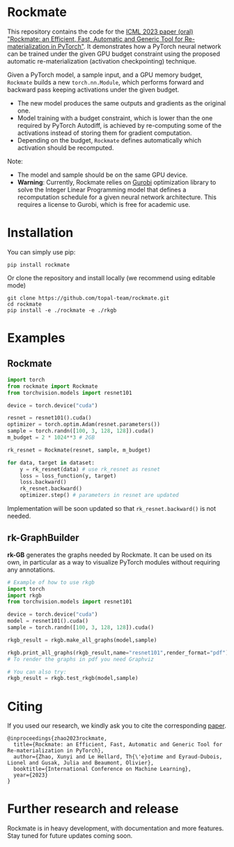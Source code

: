 # Rockmate

This repository contains the code for the [ICML 2023 paper (oral) "Rockmate: an Efficient, Fast, Automatic and Generic Tool for Re-materialization in PyTorch"](https://openreview.net/pdf?id=wLAMOoL0KD). It demonstrates how a PyTorch neural network can be trained under the given GPU budget constraint using the proposed automatic re-materialization (activation checkpointing) technique.

Given a PyTorch model, a sample input, and a GPU memory budget, 
`Rockmate` builds a new `torch.nn.Module`, which performs forward and backward pass keeping activations under the given budget. 

- The new model produces the same outputs and gradients as the original one.
- Model training with a budget constraint, which is lower than the one required by PyTorch Autodiff, is achieved by re-computing some of the activations instead of storing them for gradient computation.
- Depending on the budget, `Rockmate` defines automatically which activation should be recomputed. 

<!-- Given a module, sample input, and a memory budget, `Rockmate` builds a new `torch.nn.Module` with equal forward and backward results while keeping the memory usage of activations under the given budget. -->

<!-- For more details of our algorithm, see our paper at: https://openreview.net/pdf?id=wLAMOoL0KD -->

Note:
- The model and sample should be on the same GPU device.
- **Warning**: Currently, Rockmate relies on [Gurobi](https://www.gurobi.com/documentation/quickstart.html) optimization library to solve the Integer Linear Programming model that defines a recomputation schedule for a given neural network architecture. This requires a license to Gurobi, which is free for academic use. 

# Installation

You can simply use pip:
```
pip install rockmate
```

Or clone the repository and install locally (we recommend using editable mode)
```
git clone https://github.com/topal-team/rockmate.git
cd rockmate
pip install -e ./rockmate -e ./rkgb
```

# Examples

## Rockmate

```python
import torch
from rockmate import Rockmate
from torchvision.models import resnet101

device = torch.device("cuda")

resnet = resnet101().cuda()
optimizer = torch.optim.Adam(resnet.parameters())
sample = torch.randn([100, 3, 128, 128]).cuda()
m_budget = 2 * 1024**3 # 2GB

rk_resnet = Rockmate(resnet, sample, m_budget)

for data, target in dataset:
    y = rk_resnet(data) # use rk_resnet as resnet
    loss = loss_function(y, target)
    loss.backward()
    rk_resnet.backward()
    optimizer.step() # parameters in resnet are updated
```

Implementation will be soon updated so that `rk_resnet.backward()` is not needed.

## rk-GraphBuilder

**rk-GB** generates the graphs needed by Rockmate. It can be used on its own, in particular as a way to visualize PyTorch modules without requiring any annotations.

```python
# Example of how to use rkgb
import torch
import rkgb
from torchvision.models import resnet101

device = torch.device("cuda")
model = resnet101().cuda()
sample = torch.randn([100, 3, 128, 128]).cuda()

rkgb_result = rkgb.make_all_graphs(model,sample)

rkgb.print_all_graphs(rkgb_result,name="resnet101",render_format="pdf")
# To render the graphs in pdf you need Graphviz

# You can also try:
rkgb_result = rkgb.test_rkgb(model,sample)
```

# Citing
If you used our research, we kindly ask you to cite the corresponding [paper](https://openreview.net/pdf?id=wLAMOoL0KD).

```
@inproceedings{zhao2023rockmate,
  title={Rockmate: an Efficient, Fast, Automatic and Generic Tool for Re-materialization in PyTorch},
  author={Zhao, Xunyi and Le Hellard, Th{\'e}otime and Eyraud-Dubois, Lionel and Gusak, Julia and Beaumont, Olivier},
  booktitle={International Conference on Machine Learning},
  year={2023}
}
```

# Further research and release

Rockmate is in heavy development, with documentation and more features. Stay tuned for future updates coming soon.


